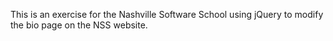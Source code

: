 This is an exercise for the Nashville Software School using jQuery to modify the bio page on the NSS website.
